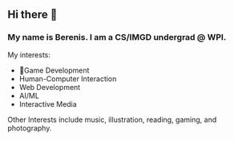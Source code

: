 ## Hi there 👋
### My name is Berenis. I am a CS/IMGD undergrad @ WPI.
My interests:
- 👾Game Development
- Human-Computer Interaction
- Web Development
- AI/ML
- Interactive Media


Other Interests include music, illustration, reading, gaming, and photography.
<!--
**a-little-black-cat/a-little-black-cat** is a ✨ _special_ ✨ repository because its `README.md` (this file) appears on your GitHub profile.

Here are some ideas to get you started:

- 🔭 I’m currently working on ...
- 🌱 I’m currently learning ...
- 👯 I’m looking to collaborate on ...
- 🤔 I’m looking for help with ...
- 💬 Ask me about ...
- 📫 How to reach me: ...
- 😄 Pronouns: ...
- ⚡ Fun fact: ...
-->
